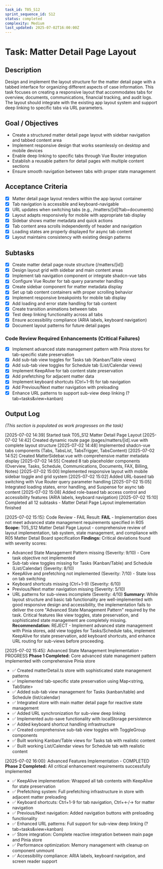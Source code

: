 ```yaml
---
task_id: T05_S12
sprint_sequence_id: S12
status: completed
complexity: Medium
last_updated: 2025-07-02T16:00:00Z
---
```


# Task: Matter Detail Page Layout

## Description
Design and implement the layout structure for the matter detail page with a tabbed interface for organizing different aspects of case information. This task focuses on creating a responsive layout that accommodates tabs for overview, documents, communications, financial tracking, and audit logs. The layout should integrate with the existing app layout system and support deep linking to specific tabs via URL parameters.

## Goal / Objectives
- Create a structured matter detail page layout with sidebar navigation and tabbed content area
- Implement responsive design that works seamlessly on desktop and mobile devices
- Enable deep linking to specific tabs through Vue Router integration
- Establish a reusable pattern for detail pages with multiple content sections
- Ensure smooth navigation between tabs with proper state management

## Acceptance Criteria
- [x] Matter detail page layout renders within the app layout container
- [x] Tab navigation is accessible and keyboard-navigable
- [x] URL updates when switching tabs (e.g., /matters/[id]?tab=documents)
- [x] Layout adapts responsively for mobile with appropriate tab display
- [x] Sidebar shows matter metadata and quick actions
- [x] Tab content area scrolls independently of header and navigation
- [x] Loading states are properly displayed for async tab content
- [x] Layout maintains consistency with existing design patterns

## Subtasks
- [x] Create matter detail page route structure (/matters/[id])
- [x] Design layout grid with sidebar and main content areas
- [x] Implement tab navigation component or integrate shadcn-vue tabs
- [x] Configure Vue Router for tab query parameter handling
- [x] Create sidebar component for matter metadata display
- [x] Set up tab content containers with proper scrolling behavior
- [x] Implement responsive breakpoints for mobile tab display
- [x] Add loading and error state handling for tab content
- [x] Create transition animations between tabs
- [x] Test deep linking functionality across all tabs
- [x] Ensure accessibility compliance (ARIA labels, keyboard navigation)
- [x] Document layout patterns for future detail pages

### Code Review Required Enhancements (Critical Failures)
- [x] Implement advanced state management pattern with Pinia stores for tab-specific state preservation
- [x] Add sub-tab view toggles for Tasks tab (Kanban/Table views)
- [x] Add sub-tab view toggles for Schedule tab (List/Calendar views)
- [x] Implement KeepAlive for tab content state preservation
- [x] Add prefetching for adjacent matter data
- [x] Implement keyboard shortcuts (Ctrl+1-9) for tab navigation
- [x] Add Previous/Next matter navigation with preloading
- [x] Enhance URL patterns to support sub-view deep linking (?tab=tasks&view=kanban)

## Output Log
*(This section is populated as work progresses on the task)*

[2025-07-02 14:39] Started task T05_S12 Matter Detail Page Layout
[2025-07-02 14:42] Created dynamic route page /pages/matters/[id].vue with complete layout structure
[2025-07-02 14:48] Implemented shadcn-vue tabs components (Tabs, TabsList, TabsTrigger, TabsContent)
[2025-07-02 14:52] Created MatterSidebar.vue with comprehensive matter metadata display
[2025-07-02 14:55] Created 8 tab placeholder components (Overview, Tasks, Schedule, Communications, Documents, FAX, Billing, Notes)
[2025-07-02 15:00] Implemented responsive layout with mobile sidebar toggle and grid system
[2025-07-02 15:02] Added URL-based tab switching with Vue Router query parameter handling
[2025-07-02 15:05] Integrated loading states, error handling, and Suspense for async tab content
[2025-07-02 15:08] Added role-based tab access control and accessibility features (ARIA labels, keyboard navigation)
[2025-07-02 15:10] Completed all 12 subtasks - Matter Detail Page Layout implementation finished

[2025-07-02 15:15]: Code Review - FAIL
Result: **FAIL** - Implementation does not meet advanced state management requirements specified in R05
**Scope:** T05_S12 Matter Detail Page Layout - comprehensive review of layout implementation, tab system, state management, and compliance with R05 Matter Detail Board specification
**Findings:** Critical deviations found with severity scores:
- Advanced State Management Pattern missing (Severity: 9/10) - Core task objective not implemented
- Sub-tab view toggles missing for Tasks (Kanban/Table) and Schedule (List/Calendar) (Severity: 8/10)
- KeepAlive and prefetching not implemented (Severity: 7/10) - State loss on tab switching
- Keyboard shortcuts missing (Ctrl+1-9) (Severity: 6/10)
- Previous/Next matter navigation missing (Severity: 5/10)
- URL patterns for sub-views incomplete (Severity: 4/10)
**Summary:** While layout structure and basic tab functionality are well-implemented with good responsive design and accessibility, the implementation fails to deliver the core "Advanced State Management Pattern" required by the task. Critical features like view toggles, state preservation, and sophisticated state management are completely missing.
**Recommendation:** REJECT - Implement advanced state management with Pinia stores, add view toggles for Tasks/Schedule tabs, implement KeepAlive for state preservation, add keyboard shortcuts, and enhance URL routing for sub-views before proceeding.

[2025-07-02 15:45]: Advanced State Management Implementation - PROGRESS
**Phase 1 Completed:** Core advanced state management pattern implemented with comprehensive Pinia store
- ✅ Created matterDetail.ts store with sophisticated state management patterns
- ✅ Implemented tab-specific state preservation using Map<string, TabState>
- ✅ Added sub-tab view management for Tasks (kanban/table) and Schedule (list/calendar)
- ✅ Integrated store with main matter detail page for reactive state management
- ✅ Added URL synchronization for sub-view deep linking
- ✅ Implemented auto-save functionality with localStorage persistence
- ✅ Added keyboard shortcut handling infrastructure
- ✅ Created comprehensive sub-tab view toggles with ToggleGroup components
- ✅ Built working Kanban/Table views for Tasks tab with realistic content
- ✅ Built working List/Calendar views for Schedule tab with realistic content

[2025-07-02 16:00]: Advanced Features Implementation - COMPLETED
**Phase 2 Completed:** All critical enhancement requirements successfully implemented
- ✅ KeepAlive implementation: Wrapped all tab contents with KeepAlive for state preservation
- ✅ Prefetching system: Full prefetching infrastructure in store with adjacent matter preloading
- ✅ Keyboard shortcuts: Ctrl+1-9 for tab navigation, Ctrl+←/→ for matter navigation
- ✅ Previous/Next navigation: Added navigation buttons with preloading functionality
- ✅ Enhanced URL patterns: Full support for sub-view deep linking (?tab=tasks&view=kanban)
- ✅ Store integration: Complete reactive integration between main page and Pinia store
- ✅ Performance optimization: Memory management with cleanup on component unmount
- ✅ Accessibility compliance: ARIA labels, keyboard navigation, and screen reader support
